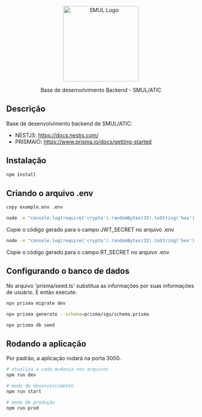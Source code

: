 <p align="center">
  <a href="https://www.prefeitura.sp.gov.br/cidade/secretarias/licenciamento/" target="blank"><img src="https://www.prefeitura.sp.gov.br/cidade/secretarias/upload/chamadas/URBANISMO_E_LICENCIAMENTO_HORIZONTAL_FUNDO_CLARO_1665756993.png" width="200" alt="SMUL Logo" /></a>
</p>

[circleci-image]: https://img.shields.io/circleci/build/github/nestjs/nest/master?token=abc123def456
[circleci-url]: https://circleci.com/gh/nestjs/nest

  <p align="center">Base de desenvolvimento Backend - SMUL/ATIC</p>

## Descrição

Base de desenvolvimento backend de SMUL/ATIC:

- NESTJS: https://docs.nestjs.com/
- PRISMAIO: https://www.prisma.io/docs/getting-started

## Instalação

```bash
npm install
```


## Criando o arquivo .env

```bash
copy example.env .env
```

```bash
node -e "console.log(require('crypto').randomBytes(32).toString('hex'))"
```

Copie o código gerado para o campo JWT_SECRET no arquivo .env

```bash
node -e "console.log(require('crypto').randomBytes(32).toString('hex'))"
```

Copie o código gerado para o campo RT_SECRET no arquivo .env

## Configurando o banco de dados

No arquivo 'prisma/seed.ts' substitua as informações por suas informações de usuário. E então execute:

```bash
npx prisma migrate dev
```

```bash
npx prisma generate --schema=prisma/sgu/schema.prisma
```

```bash
npx prisma db seed
```

## Rodando a aplicação

Por padrão, a aplicação rodará na porta 3000.

```bash
# atualiza a cada mudança nos arquivos
npm run dev
```
```bash
# modo de desenvolvimento
npm run start
```
```bash
# modo de produção
npm run prod
```
